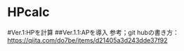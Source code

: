 # HPcalc
#Ver.1:HPを計算
##Ver.1.1:APを導入
参考；git hubの書き方：https://qiita.com/do7be/items/d21405a3d243dde37f92

